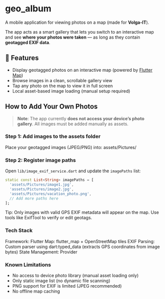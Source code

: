 # geo_album

A mobile application for viewing photos on a map (made for **Volga-IT**).

The app acts as a smart gallery that lets you switch to an interactive map and see **where your photos were taken** — as long as they contain **geotagged EXIF data**.



## 📸 Features

- Display geotagged photos on an interactive map (powered by [Flutter Map](https://pub.dev/packages/flutter_map))
- Browse images in a clean, scrollable gallery view
- Tap any photo on the map to view it in full screen
- Local asset-based image loading (manual setup required)

## How to Add Your Own Photos

> **Note**: The app currently **does not access your device’s photo gallery**. All images must be added manually as assets.

### Step 1: Add images to the assets folder
Place your geotagged images (JPEG/PNG) into:
assets/Pictures/


### Step 2: Register image paths
Open `lib/image_exif_service.dart` and update the `imagePaths` list:

```dart
static const List<String> imagePaths = [
  'assets/Pictures/image1.jpg',
  'assets/Pictures/image2.jpg',
  'assets/Pictures/vacation_photo.png',
  // Add more paths here
];
```

Tip: Only images with valid GPS EXIF metadata will appear on the map. 
Use tools like ExifTool to verify or edit geotags. 

### Tech Stack
Framework: Flutter
Map: flutter_map + OpenStreetMap tiles
EXIF Parsing: Custom parser using dart:typed_data (extracts GPS coordinates from image bytes)
State Management: Provider


### Known Limitations
- No access to device photo library (manual asset loading only)
- Only static image list (no dynamic file scanning)
- PNG support for EXIF is limited (JPEG recommended)
- No offline map caching
